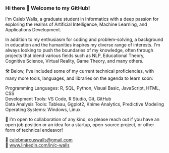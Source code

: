 ### Hi there 👋 Welcome to my GitHub!

I'm Caleb Walls, a graduate student in Informatics with a deep passion for exploring the realms of Artificial Intelligence, Machine Learning, and Applications Development.

In addition to my enthusiasm for coding and problem-solving, a background in education and the humanities inspires my diverse range of interests. I'm always looking to push the boundaries of my knowledge, often through projects that blend various fields such as NLP, Educational Theory, Cognitive Science, Virtual Reality, Game Theory, and many others.

🛠️ Below, I've included some of my current technical proficiencies, with many more tools, languages, and libraries on the agenda to learn soon:

Programming Languages: R, SQL, Python, Visual Basic, JavaScript, HTML, CSS <br>
Development Tools: VS Code, R Studio, Git, GitHub <br>
Data Analysis Tools: Tableau, Ggplot2, Knime Analytics, Predictive Modeling <br>
Operating Systems: Windows, Linux

🚀 I'm open to collaboration of any kind, so please reach out if you have an open job position or an idea for a startup, open-source project, or other form of technical endeavor!

  📧 calebmarcuswalls@gmail.com <br>
  🔗 www.linkedin.com/in/c-walls


<!-- Add:
    Currently learning
    Currently working on
    Projects
-->

